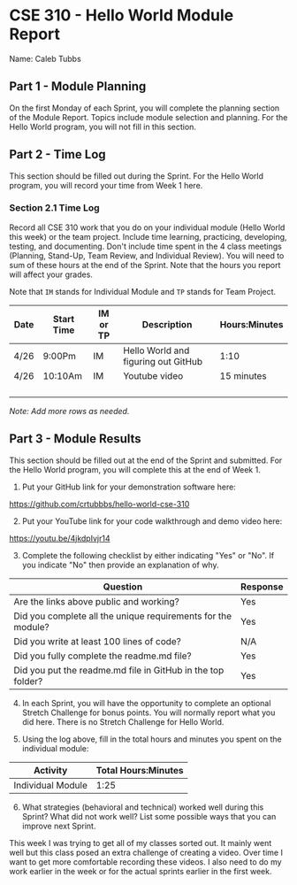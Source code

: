 # CSE 310 - Hello World Module Report

Name: Caleb Tubbs

## Part 1 - Module Planning

On the first Monday of each Sprint, you will complete the planning section of the Module Report.  Topics include module selection and planning.  For the Hello World program, you will not fill in this section.

## Part 2 - Time Log

This section should be filled out during the Sprint. For the Hello World program, you will record your time from Week 1 here.

### Section 2.1 Time Log

Record all CSE 310 work that you do on your individual module (Hello World this week) or the team project.  Include time learning, practicing, developing, testing, and documenting.  Don't include time spent in the 4 class meetings (Planning, Stand-Up, Team Review, and Individual Review).  You will need to sum of these hours at the end of the Sprint. Note that the hours you report will affect your grades.

Note that `IM` stands for Individual Module and `TP` stands for Team Project.

|Date      |Start Time|IM or TP|Description                                 |Hours:Minutes|
|----------|----------|--------|--------------------------------------------|-------------|
|4/26      |  9:00Pm  |   IM   | Hello World and figuring out GitHub        |  1:10       |                                       
|4/26      |  10:10Am |   IM   | Youtube video                              |  15 minutes |
|          |          |        |                                            |             |
|          |          |        |                                            |             |
|          |          |        |                                            |             |
|          |          |        |                                            |             |

_Note: Add more rows as needed._

## Part 3 - Module Results

This section should be filled out at the end of the Sprint and submitted.  For the Hello World program, you will complete this at the end of Week 1.

1. Put your GitHub link for your demonstration software here: 

https://github.com/crtubbbs/hello-world-cse-310

2. Put your YouTube link for your code walkthrough and demo video here:

https://youtu.be/4jkdpIvjr14

3. Complete the following checklist by either indicating "Yes" or "No".  If you indicate "No" then provide an explanation of why.

|Question                                                    |Response|
|------------------------------------------------------------|--------|
|Are the links above public and working?                     | Yes    |
|Did you complete all the unique requirements for the module?| Yes    |
|Did you write at least 100 lines of code?                   | N/A    |
|Did you fully complete the readme.md file?                  | Yes    |
|Did you put the readme.md file in GitHub in the top folder? | Yes    |

4. In each Sprint, you will have the opportunity to complete an optional Stretch Challenge for bonus points.  You will normally report what you did here.  There is no Stretch Challenge for Hello World.

5. Using the log above, fill in the total hours and minutes you spent on the individual module:

|Activity         |Total Hours:Minutes|
|-----------------|-------------------|
|Individual Module|   1:25            |


6. What strategies (behavioral and technical) worked well during this Sprint?  What did not work well?  List some possible ways that you can improve next Sprint.

This week I was trying to get all of my classes sorted out. It mainly went well but this class posed an extra challenge of creating a video. Over time I want to get more comfortable recording these videos. I also need to do my work earlier in the week or for the actual sprints earlier in the first week.
